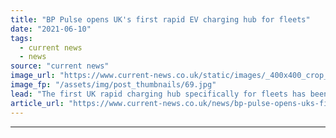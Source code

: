 ```yaml
---
title: "BP Pulse opens UK's first rapid EV charging hub for fleets"
date: "2021-06-10"
tags: 
  - current news
  - news
source: "current news"
image_url: "https://www.current-news.co.uk/static/images/_400x400_crop_center-center/bp-pulse-fleet-rapid-charging-hub-image-BP-Pulse.jpg"
image_fp: "/assets/img/post_thumbnails/69.jpg"
lead: "​The first UK rapid charging hub specifically for fleets has been opened by BP Pulse, with 10 50KW chargers already in the ground."
article_url: "https://www.current-news.co.uk/news/bp-pulse-opens-uks-first-rapid-ev-charging-hub-for-fleets?utm_source=rss-feeds&utm_medium=rss&utm_campaign=rss"
---
```


---
